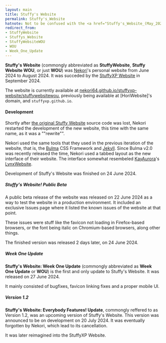 ```yaml
---
layout: main
title: Stuffy's Website
permalink: Stuffy's_Website
hatnote: Not to be confused with the <a href="Stuffy's_Website_(May_2024)">May 2024 Stuffy Website</a>, which has the same page title. # i told you i can use a fucking apostrophe
redirect_from:
- StuffyWebsite
- Stuffys_Website
- StuffyWebsiteWOU
- WOU
- Week_One_Update
---
```


**Stuffy's Website** (commongly abbreviated as **StuffyWebsite**, **Stuffy Website WOU**, or just **WOU**) was [Nekori](Nekori64)'s personal website from June 2024 to August 2024. It was succeded by the [StuffyXP Website](StuffyXP_Website) in September 2024.

The website is currently available at [nekori64.github.io/stuffyxp-website/stuffywebsitewou](https://nekori64.github.io/stuffyxp-website/stuffywebsitewou), previously being available at [HoriWebsite]'s domain, and `stuffyxp.github.io`.

#### Development

Shortly after [the original Stuffy Website](Stuffy's_Website_(May_2024)) source code was lost, Nekori restarted the development of the new website, this time with the same name, as it was a ""rewrite"".

Nekori used the same tools that they used in the previous iteration of the website, that is, the [Bulma](https://bulma.io) CSS Framework and [Jekyll](https://jekyllrb.com). Since Bulma v2.0 was recently released the time, Nekori used a tabbed layout as the new interface of their website. The interface somewhat resembeled [KayAurora](KayAurora)'s [LynxWebsite](LynxWebsite).

Development of Stuffy's Website was finished on 24 June 2024.

##### Stuffy's Website! Public Beta

A public beta release of the website was released on 22 June 2024 as a way to test the website in a production environment. It included an exclusive Issues page where it listed the known issues of the website at that point.

These issues were stuff like the favicon not loading in Firefox-based browsers, or the font being italic on Chromium-based browsers, along other things.

The finished version was released 2 days later, on 24 June 2024.

##### Week One Update

**Stuffy's Website: Week One Update** (commongly abbreviated as **Week One Update** or **WOU**) is the first and only update to Stuffy's Website. It was released on 27 June 2024.

It mainly consisted of bugfixes, favicon linking fixes and a proper mobile UI.

##### Version 1.2

**Stuffy's Website: Everybody Features! Update**, commongly reffered to as Version 1.2, was an upcoming version of Stuffy's Website. This version was announced to be on development on 20 July 2024. It was eventually forgotten by Nekori, which lead to its cancellation.

It was later reimagined into the StuffyXP Website.